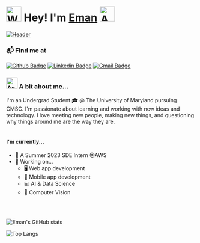<h1> <img src="https://raw.githubusercontent.com/Tarikul-Islam-Anik/Animated-Fluent-Emojis/master/Emojis/Hand%20gestures/Waving%20Hand.png" alt="Waving Hand" width="40" height="40" /> Hey! I'm <a href="https://github.com/emanbau">Eman</a> <img src="https://raw.githubusercontent.com/Tarikul-Islam-Anik/Animated-Fluent-Emojis/master/Emojis/Smilies/Astonished%20Face.png" alt="Astonished Face" width="40" height="40" /></h1>
</h1>

[![Header](https://www.paragyte.com/img/React_Banner.png "Header")](https://emanbau.me)


### 📬 Find me at
[![Github Badge](http://img.shields.io/badge/-Github-black?style=flat-square&logo=github&link=https://github.com/emanbau/)](https://github.com/emanbau/) 
[![Linkedin Badge](https://img.shields.io/badge/-LinkedIn-blue?style=flat-square&logo=Linkedin&logoColor=white&link=https://www.linkedin.com/in/emanbau/)](https://www.linkedin.com/in/emanbau)
[![Gmail Badge](https://img.shields.io/badge/-Gmail-d14836?style=flat-square&logo=Gmail&logoColor=white&link=mailto:emanbautista410@gmail.com)](mailto:emanbautista410@gmail.com)

<h3><img src="https://raw.githubusercontent.com/Tarikul-Islam-Anik/Animated-Fluent-Emojis/master/Emojis/People/Astronaut.png" alt="Astronaut" width="30" height=30" /> A bit about me... </h3>
I'm an Undergrad Student 🎓 @ The University of Maryland pursuing CMSC. I'm passionate about learning and working with new ideas and technology. I love meeting new people, making new things, and questioning why things around me are the way they are. <br/><br/>
<h4>I'm currently...</h4>
  
- 💼 A Summer 2023 SDE Intern @AWS
- 🍏 Working on...
  - 🖥️ Web app development
  - 📱 Mobile app development
  - 📊 AI & Data Science
  - 👀 Computer Vision
  
<br/><br/>
  
![Eman's GitHub stats](https://github-readme-stats.vercel.app/api?username=emanbau&show_icons=true&theme=nightowl)


![Top Langs](https://github-readme-stats.vercel.app/api/top-langs/?username=emanbau&theme=nightowl)
